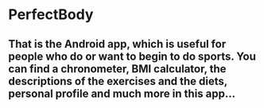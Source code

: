 # PerfectBody
## That is the Android app, which is useful for people who do or want to begin to do sports. You can find a chronometer, BMI calculator, the descriptions of the exercises and the diets, personal profile and much more in this app...
